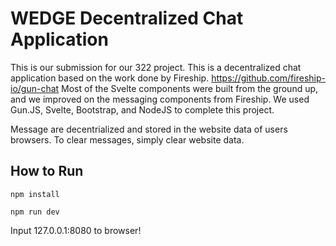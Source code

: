# WEDGE Decentralized Chat Application
This is our submission for our 322 project. This is a decentralized chat application based on the work done by Fireship. https://github.com/fireship-io/gun-chat Most of the Svelte components were built from the ground up, and we improved on the messaging components from Fireship. We used Gun.JS, Svelte, Bootstrap, and NodeJS to complete this project.

Message are decentrialized and stored in the website data of users browsers. To clear messages, simply clear website data. 

## How to Run
```
npm install

npm run dev
```

Input 127.0.0.1:8080 to browser!
